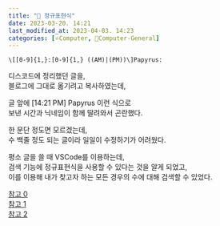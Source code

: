 ```yaml
---
title: "🌚 정규표현식"
date: 2023-03-20. 14:21
last_modified_at: 2023-04-03. 14:23
categories: [⭐Computer, 🌚Computer-General]
---
```


```Text
\[[0-9]{1,}:[0-9]{1,} ((AM)|(PM))\]Papyrus:
```

디스코드에 정리했던 글을,  
블로그에 그대로 옮기려고 복사하였는데,  

글 앞에 [14:21 PM] Papyrus 이런 식으로  
보낸 시간과 닉네임이 함께 딸려와서 곤란했다.  

한 문단 정도면 모르겠는데,  
수 백줄 정도 되는 글이라 일일이 수정하기가 어려웠다.  

평소 글을 쓸 때 VSCode를 이용하는데,  
검색 기능에 정규표현식을 사용할 수 있다는 것을 알게 되었고,  
이를 이용해 내가 찾고자 하는 모든 경우의 수에 대해 검색할 수 있었다.  

[참고 0](https://hamait.tistory.com/342)  
[참고 1](https://regexr.com/)  
[참고 2](https://stackoverflow.com/questions/41409872/invalid-escape-in-pattern-html-javascript)  

